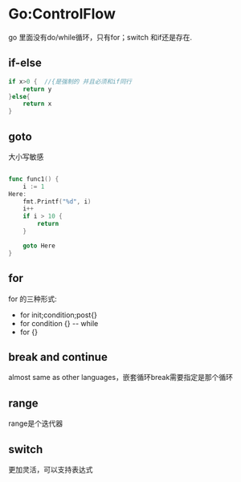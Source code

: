 # Go:ControlFlow

go 里面没有do/while循环，只有for；switch 和if还是存在.

## if-else

``` go
if x>0 {  //{是强制的 并且必须和if同行
    return y
}else{
    return x
}
```

## goto

大小写敏感

```go

func func1() {
	i := 1
Here:
	fmt.Printf("%d", i)
	i++
	if i > 10 {
		return
	}

	goto Here
}
```

## for
for 的三种形式:
- for init;condition;post{}
- for condition {} -- while
- for {}

## break and continue
almost same as other languages，嵌套循环break需要指定是那个循环

## range

range是个迭代器

## switch
更加灵活，可以支持表达式



